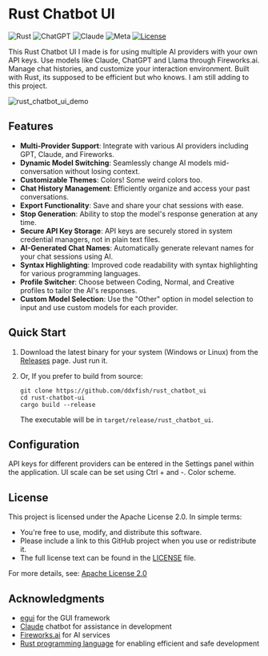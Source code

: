 # Rust Chatbot UI

![Rust](https://img.shields.io/badge/rust-%23000000.svg?style=for-the-badge&logo=rust&logoColor=white)
![ChatGPT](https://img.shields.io/badge/chatGPT-74aa9c?style=for-the-badge&logo=openai&logoColor=white)
![Claude](https://img.shields.io/badge/Claude-7A13C1?style=for-the-badge&logo=anthropic&logoColor=white)
![Meta](https://img.shields.io/badge/Meta_AI-0467DF?style=for-the-badge&logo=meta&logoColor=white)
[![License](https://img.shields.io/badge/License-Apache%202.0-blue.svg)](https://opensource.org/licenses/Apache-2.0)

This Rust Chatbot UI I made is for using multiple AI providers with your own API keys. Use models like Claude, ChatGPT and Llama through Fireworks.ai. Manage chat histories, and customize your interaction environment. Built with Rust, its supposed to be efficient but who knows. I am still adding to this project.

![rust_chatbot_ui_demo](https://github.com/user-attachments/assets/e1d57274-1696-4f10-8bfb-e9e905639c4a)

## Features

- **Multi-Provider Support**: Integrate with various AI providers including GPT, Claude, and Fireworks.
- **Dynamic Model Switching**: Seamlessly change AI models mid-conversation without losing context.
- **Customizable Themes**: Colors! Some weird colors too.
- **Chat History Management**: Efficiently organize and access your past conversations.
- **Export Functionality**: Save and share your chat sessions with ease.
- **Stop Generation**: Ability to stop the model's response generation at any time.
- **Secure API Key Storage**: API keys are securely stored in system credential managers, not in plain text files.
- **AI-Generated Chat Names**: Automatically generate relevant names for your chat sessions using AI.
- **Syntax Highlighting**: Improved code readability with syntax highlighting for various programming languages.
- **Profile Switcher**: Choose between Coding, Normal, and Creative profiles to tailor the AI's responses.
- **Custom Model Selection**: Use the "Other" option in model selection to input and use custom models for each provider.

## Quick Start

1. Download the latest binary for your system (Windows or Linux) from the [Releases](https://github.com/ddxfish/rust_chatbot_ui/releases) page. Just run it.

2. Or, If you prefer to build from source:
   ```
   git clone https://github.com/ddxfish/rust_chatbot_ui
   cd rust-chatbot-ui
   cargo build --release
   ```
   The executable will be in `target/release/rust_chatbot_ui`.

## Configuration

API keys for different providers can be entered in the Settings panel within the application. UI scale can be set using Ctrl + and -. Color scheme.

## License

This project is licensed under the Apache License 2.0. In simple terms:

- You're free to use, modify, and distribute this software.
- Please include a link to this GitHub project when you use or redistribute it.
- The full license text can be found in the [LICENSE](LICENSE) file.

For more details, see: [Apache License 2.0](https://www.apache.org/licenses/LICENSE-2.0)

## Acknowledgments

- [egui](https://github.com/emilk/egui) for the GUI framework
- [Claude](https://www.anthropic.com) chatbot for assistance in development
- [Fireworks.ai](https://fireworks.ai/) for AI services
- [Rust programming language](https://www.rust-lang.org/) for enabling efficient and safe development
